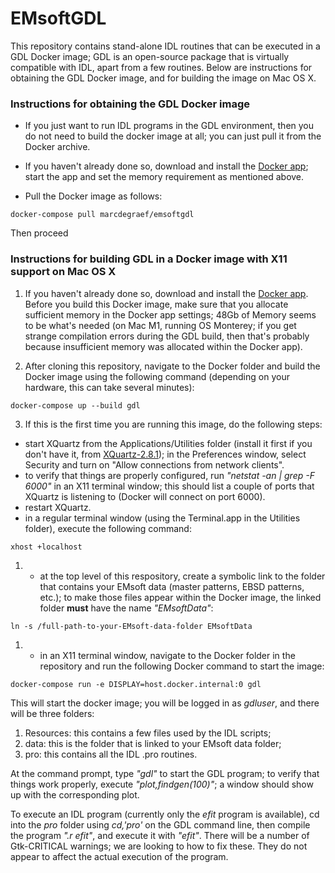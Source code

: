 # EMsoftGDL
This repository contains stand-alone IDL routines that can be executed in a GDL Docker image; GDL is an open-source package that is virtually compatible with IDL, apart from a few routines.  Below are instructions for obtaining the GDL Docker image, and for building the image on Mac OS X.  



### Instructions for obtaining the GDL Docker image 

* If you just want to run IDL programs in the GDL environment, then you do not need to build the docker image at all; you can just pull it from the Docker archive.

* If you haven't already done so, download and install the [Docker app](https://www.docker.com/products/docker-desktop/); start the app and set the memory requirement as mentioned above.

* Pull the Docker image as follows:

```
docker-compose pull marcdegraef/emsoftgdl
```
Then proceed 

### Instructions for building GDL in a Docker image with X11 support on Mac OS X

1. If you haven't already done so, download and install the [Docker app](https://www.docker.com/products/docker-desktop/). Before you build this Docker image, make sure that you allocate sufficient memory in the Docker app settings; 48Gb of Memory seems to be what's needed (on Mac M1, running OS Monterey; if you get strange compilation errors during the GDL build, then that's probably because insufficient memory was allocated within the Docker app).

2. After cloning this repository, navigate to the Docker folder and build the Docker image using the following command (depending on your hardware, this can take several minutes):
```
docker-compose up --build gdl
```
3. If this is the first time you are running this image, do the following steps:
 
* start XQuartz from the Applications/Utilities folder (install it first if you don't have it, from [XQuartz-2.8.1](https://github.com/XQuartz/XQuartz/releases/download/XQuartz-2.8.1/XQuartz-2.8.1.dmg)); in the Preferences window, select Security and turn on "Allow connections from network clients".
* to verify that things are properly configured, run *"netstat -an | grep -F 6000"* in an X11 terminal window; this should list a couple of ports that XQuartz is listening to  (Docker will connect on port 6000).
* restart XQuartz.
* in a regular terminal window (using the Terminal.app in the Utilities folder), execute the following command:

```
xhost +localhost
```

1. * at the top level of this respository, create a symbolic link to the folder that contains your EMsoft data (master patterns, EBSD patterns, etc.); to make those files appear within the Docker image, the linked folder **must** have the name *"EMsoftData"*:

```
ln -s /full-path-to-your-EMsoft-data-folder EMsoftData
```

1. * in an X11 terminal window, navigate to the Docker folder in the repository and run the following Docker command to start the image:

```
docker-compose run -e DISPLAY=host.docker.internal:0 gdl
```

This will start the docker image; you will be logged in as *gdluser*, and there will be three folders:

1. Resources: this contains a few files used by the IDL scripts;
2. data: this is the folder that is linked to your EMsoft data folder;
3. pro: this contains all the IDL .pro routines.

At the command prompt, type *"gdl"* to start the GDL program; to verify that things work properly, execute *"plot,findgen(100)"*; a window should show up with the corresponding plot.

To execute an IDL program (currently only the *efit* program is available), cd into the *pro* folder using *cd,'pro'* on the GDL command line, then compile the program *".r efit"*, and execute it with *"efit"*.  There will be a number of Gtk-CRITICAL warnings; we are looking to how to fix these.  They do not appear to affect the actual execution of the program.

